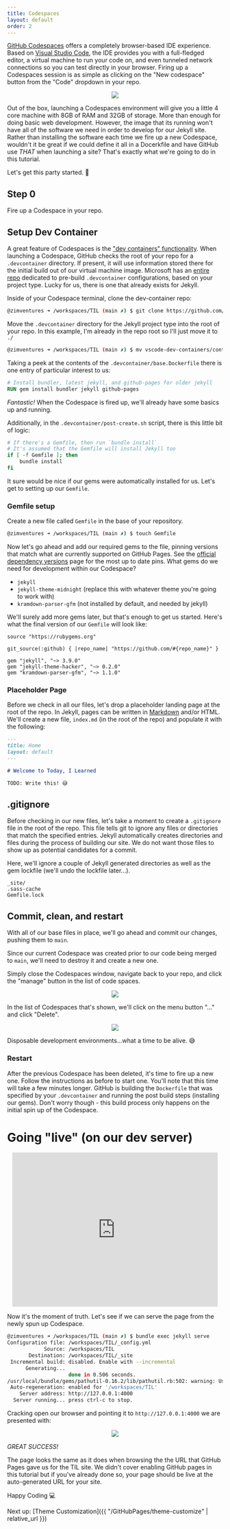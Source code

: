 ```yaml
---
title: Codespaces
layout: default
order: 2
---
```


[GitHub Codespaces](https://github.com/features/codespaces) offers a completely browser-based IDE experience. Based on [Visual Studio Code](https://code.visualstudio.com/), the IDE 
provides you with a full-fledged editor, a virtual machine to run your code on, and even tunneled network connections so you can test directly in your browser. Firing up a Codespaces
session is as simple as clicking on the "New codespace" button from the "Code" dropdown in your repo.

<p align="center">
<img src="/assets/images/GitHubPages/launch_codespace.jpg">
</p>

Out of the box, launching a Codespaces environment will give you a little 4 core machine with 8GB of RAM and 32GB of storage. More than enough for doing basic web development. However, the 
image that its running won't have all of the software we need in order to develop for our Jekyll site. Rather than installing the software each time we fire up a new Codespace, wouldn't it
be great if we could define it all in a Docerkfile and have GitHub use _THAT_ when launching a site? That's exactly what we're going to do in this tutorial. 

Let's get this party started. 🥳

## Step 0
Fire up a Codespace in your repo. 

## Setup Dev Container

A great feature of Codespaces is the ["dev containers" functionality](https://docs.github.com/en/codespaces/setting-up-your-project-for-codespaces/configuring-codespaces-for-your-project). 
When launching a Codespace, GitHub checks the root of your repo for a `.devcontainer` directory. If present, it will use information stored there for the initial build out of our virtual machine image.
Microsoft has an [entire repo](https://github.com/microsoft/vscode-dev-containers) dedicated to pre-build `.devcontainer` configurations, based on your project type. Lucky for us, there is one 
that already exists for Jekyll. 

Inside of your Codespace terminal, clone the dev-container repo: 

```bash
@zimventures ➜ /workspaces/TIL (main ✗) $ git clone https://github.com/microsoft/vscode-dev-containers
```

Move the `.devcontainer` directory for the Jekyll project type into the root of your repo. 
In this example, I'm already in the repo root so I'll just move it to `./`
```bash
@zimventures ➜ /workspaces/TIL (main ✗) $ mv vscode-dev-containers/containers/jekyll/.devcontainer/ ./
```

Taking a peek at the contents of the `.devcontainer/base.Dockerfile` there is one entry of particular interest to us:

```Dockerfile
# Install bundler, latest jekyll, and github-pages for older jekyll
RUN gem install bundler jekyll github-pages
```

_Fantastic!_ When the Codespace is fired up, we'll already have some basics up and running.

Additionally, in the `.devcontainer/post-create.sh` script, there is this little bit of logic:

```bash
# If there's a Gemfile, then run `bundle install`
# It's assumed that the Gemfile will install Jekyll too
if [ -f Gemfile ]; then
    bundle install
fi
```

It sure would be nice if our gems were automatically installed for us. Let's get to setting up our `Gemfile`.

### Gemfile setup

Create a new file called `Gemfile` in the base of your repository. 
```bash
@zimventures ➜ /workspaces/TIL (main ✗) $ touch Gemfile
```

Now let's go ahead and add our required gems to the file, pinning versions that match what are currently supported on GitHub Pages. See the [official dependency versions](https://pages.github.com/versions/) page for the most up to date pins. 
What gems do we need for development within our Codespace?
- `jekyll`
- `jekyll-theme-midnight` (replace this with whatever theme you're going to work with)
- `kramdown-parser-gfm` (not installed by default, and needed by jekyll)

We'll surely add more gems later, but that's enough to get us started. 
Here's what the final version of our `Gemfile` will look like:

```Gemfile
source "https://rubygems.org"

git_source(:github) { |repo_name| "https://github.com/#{repo_name}" }

gem "jekyll", "~> 3.9.0"
gem "jekyll-theme-hacker", "~> 0.2.0"
gem "kramdown-parser-gfm", "~> 1.1.0"
```

### Placeholder Page
Before we check in all our files, let's drop a placeholder landing page at the root of the repo. In Jekyll, pages can be written in [Markdown](https://www.markdownguide.org/) and/or HTML. 
We'll create a new file, `index.md` (in the root of the repo) and populate it with the following:

```markdown
---
title: Home
layout: default
---

# Welcome to Today, I Learned

TODO: Write this! 😅
```

## .gitignore
Before checking in our new files, let's take a moment to create a `.gitignore` file in the root of the repo. This file tells git to ignore any files or directories that match the specified entries. Jekyll automatically 
creates directories and files during the process of building our site. We do not want those files to show up as potential candidates for a commit. 

Here, we'll ignore a couple of Jekyll generated directories as well as the gem lockfile (we'll undo the lockfile later...).

```gitignore
_site/
.sass-cache
Gemfile.lock
```

## Commit, clean, and restart
With all of our base files in place, we'll go ahead and commit our changes, pushing them to `main`. 

Since our current Codespace was created prior to our code being merged to `main`, we'll need to destroy it and create a new one. 

Simply close the Codespaces window, navigate back to your repo, and click the "manage" button in the list of code spaces. 

<p align="center">
<img src="/assets/images/GitHubPages/manage_code_spaces.jpg">
</p>

In the list of Codespaces that's shown, we'll click on the menu button "..." and click "Delete". 

<p align="center">
<img src="{{'/assets/images/GitHubPages/codespaces_delete.png' | relative_url}}">
</p>

Disposable development environments...what a time to be alive. 😅

### Restart
After the previous Codespace has been deleted, it's time to fire up a new one. Follow the instructions as before to start one. You'll note that this time will take a few minutes longer. GitHub is
building the `Dockerfile` that was specified by your `.devcontainer` and running the post build steps (installing our gems). Don't worry though - this build process only happens on the initial spin up of the Codespace. 

# Going "live" (on our dev server)

<p align=center>
  <iframe src="https://giphy.com/embed/q7UpJegIZjsk0" width="480" height="360" frameBorder="0" class="giphy-embed" allowFullScreen></iframe>
</p>

Now it's the moment of truth. Let's see if we can serve the page from the newly spun up Codespace.

```bash
@zimventures ➜ /workspaces/TIL (main ✗) $ bundle exec jekyll serve
Configuration file: /workspaces/TIL/_config.yml
            Source: /workspaces/TIL
       Destination: /workspaces/TIL/_site
 Incremental build: disabled. Enable with --incremental
      Generating... 
                    done in 0.506 seconds.
/usr/local/bundle/gems/pathutil-0.16.2/lib/pathutil.rb:502: warning: Using the last argument as keyword parameters is deprecated
 Auto-regeneration: enabled for '/workspaces/TIL'
    Server address: http://127.0.0.1:4000
  Server running... press ctrl-c to stop.
```

Cracking open our browser and pointing it to `http://127.0.0.1:4000` we are presented with:

<p align="center">
<img src="/assets/images/GitHubPages/codespaces_landing_page.png">
</p>

*GREAT SUCCESS!*

The page looks the same as it does when browsing the the URL that GitHub Pages gave us for the TIL site. We didn't cover enabling GitHub pages in this tutorial but 
if you've already done so, your page should be live at the auto-generated URL for your site. 

Happy Coding 💻

Next up: [Theme Customization]({{ "/GitHubPages/theme-customize" | relative_url }})